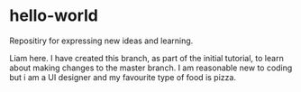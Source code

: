 # hello-world
Repositiry for expressing new ideas and learning. 

Liam here. I have created this branch, as part of the initial tutorial, to learn about making changes to the master branch. 
I am reasonable new to coding but i am a UI designer and my favourite type of food is pizza. 
